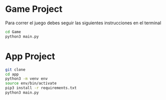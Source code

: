 # Game Project

Para correr el juego debes seguir las siguientes instrucciones en el terminal

```sh
cd Game 
python3 main.py
```


# App Project

```sh
git clone 
cd app
python3 -m venv env
source env/bin/activate
pip3 install -r requirements.txt
python3 main.py
```
